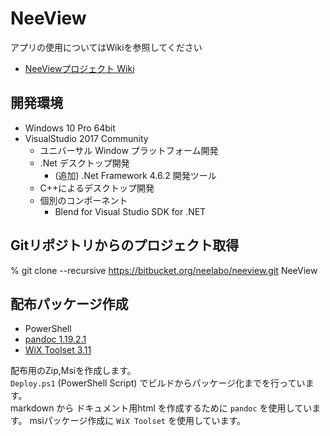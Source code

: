 # NeeView

アプリの使用についてはWikiを参照してください
  
  * [NeeViewプロジェクト Wiki](https://bitbucket.org/neelabo/neeview/wiki/)

## 開発環境

* Windows 10 Pro 64bit
* VisualStudio 2017 Community  
    - ユニバーサル Window プラットフォーム開発
    - .Net デスクトップ開発
        - (追加) .Net Framework 4.6.2 開発ツール
    - C++によるデスクトップ開発
    - 個別のコンポーネント
        - Blend for Visual Studio SDK for .NET

## Gitリポジトリからのプロジェクト取得

% git clone --recursive https://bitbucket.org/neelabo/neeview.git NeeView

## 配布パッケージ作成

* PowerShell
* [pandoc 1.19.2.1](http://pandoc.org/)
* [WiX Toolset 3.11](http://wixtoolset.org/)

配布用のZip,Msiを作成します。  
`Deploy.ps1` (PowerShell Script) でビルドからパッケージ化までを行っています。  
markdown から ドキュメント用html を作成するために `pandoc` を使用しています。
msiパッケージ作成に `WiX Toolset` を使用しています。